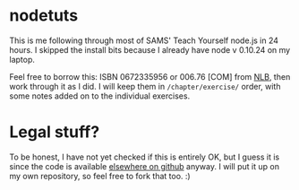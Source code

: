 # nodetuts

This is me following through most of SAMS' Teach Yourself node.js in 24 hours.
I skipped the install bits because I already have node v 0.10.24 on my laptop.

Feel free to borrow this: ISBN 0672335956 or 006.76 [COM] from [NLB][pl], then
work through it as I did. I will keep them in `/chapter/exercise/` order, with
some notes added on to the individual exercises.

# Legal stuff?

To be honest, I have not yet checked if this is entirely OK, but I guess it is
since the code is available [elsewhere on github][gh] anyway. I will put it up
on my own repository, so feel free to fork that too. :)

[gh]: http://github.com/shapeshed/nodejsbook.io.examples
[pl]: http://pl.sg
